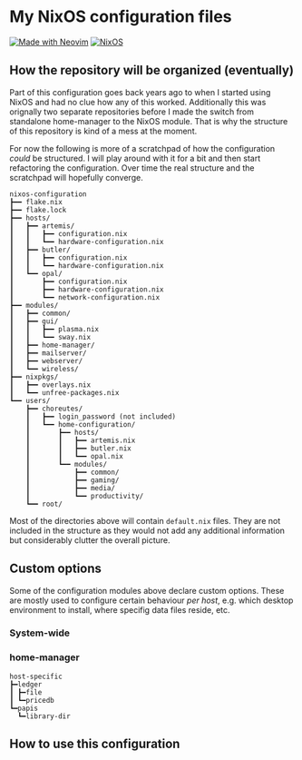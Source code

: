 # My NixOS configuration files

[![Made with Neovim](https://img.shields.io/badge/Made%20with-Neovim-d3e4db&?style=flat&logo=neovim)](https://neovim.io)
[![NixOS](https://img.shields.io/badge/NixOS-25.05-green?style=flat&logo=nixos&logoColor=white)](https://nixos.org)

## How the repository will be organized (eventually)

Part of this configuration goes back years ago to when I started using NixOS and had no clue how any of this worked.
Additionally this was orignally two separate repositories before I made the switch from standalone home-manager to the NixOS module.
That is why the structure of this repository is kind of a mess at the moment.

For now the following is more of a scratchpad of how the configuration *could* be structured.
I will play around with it for a bit and then start refactoring the configuration.
Over time the real structure and the scratchpad will hopefully converge.

    nixos-configuration
    ┣━━ flake.nix
    ┣━━ flake.lock
    ┣━━ hosts/
    ┃   ┣━━ artemis/
    ┃   ┃   ┣━━ configuration.nix
    ┃   ┃   ┗━━ hardware-configuration.nix
    ┃   ┣━━ butler/
    ┃   ┃   ┣━━ configuration.nix
    ┃   ┃   ┗━━ hardware-configuration.nix
    ┃   ┗━━ opal/
    ┃       ┣━━ configuration.nix
    ┃       ┣━━ hardware-configuration.nix
    ┃       ┗━━ network-configuration.nix
    ┣━━ modules/
    ┃   ┣━━ common/
    ┃   ┣━━ gui/
    ┃   ┃   ┣━━ plasma.nix
    ┃   ┃   ┗━━ sway.nix
    ┃   ┣━━ home-manager/
    ┃   ┣━━ mailserver/
    ┃   ┣━━ webserver/
    ┃   ┗━━ wireless/
    ┣━━ nixpkgs/
    ┃   ┣━━ overlays.nix
    ┃   ┗━━ unfree-packages.nix
    ┗━━ users/
        ┣━━ choreutes/
        ┃   ┣━━ login_password (not included)
        ┃   ┗━━ home-configuration/
        ┃       ┣━━ hosts/
        ┃       ┃   ┣━━ artemis.nix
        ┃       ┃   ┣━━ butler.nix
        ┃       ┃   ┗━━ opal.nix
        ┃       ┗━━ modules/
        ┃           ┣━━ common/
        ┃           ┣━━ gaming/
        ┃           ┣━━ media/
        ┃           ┗━━ productivity/
        ┗━━ root/

Most of the directories above will contain `default.nix` files.
They are not included in the structure as they would not add any additional information but considerably clutter the overall picture.

## Custom options

Some of the configuration modules above declare custom options.
These are mostly used to configure certain behaviour *per host*, e.g. which desktop environment to install, where specifig data files reside, etc.

### System-wide

### home-manager

    host-specific
    ┣━ledger
    ┃ ┣━file
    ┃ ┗━pricedb
    ┗━papis
      ┗━library-dir

## How to use this configuration
